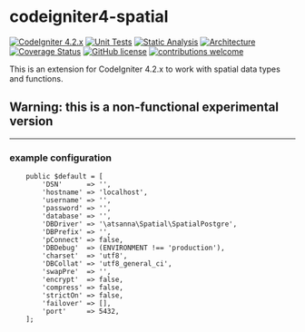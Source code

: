 # codeigniter4-spatial
[![CodeIgniter 4.2.x](https://img.shields.io/badge/CodeIgniter-4.2.x-orange.svg)](https://codeigniter.com/)
[![Unit Tests](https://github.com/atsanna/codeigniter4-spatial/workflows/PHPUnit/badge.svg)](https://github.com/atsanna/codeigniter4-spatial/actions/workflows/phpunit.yml)
[![Static Analysis](https://github.com/atsanna/codeigniter4-spatial/workflows/PHPStan/badge.svg)](https://github.com/atsanna/codeigniter4-spatial/actions/workflows/phpstan.yml)
[![Architecture](https://github.com/atsanna/codeigniter4-spatial/workflows/Deptrac/badge.svg)](https://github.com/atsanna/codeigniter4-spatial/actions/workflows/deptrac.yml)
[![Coverage Status](https://coveralls.io/repos/github/atsanna/codeigniter4-spatial/badge.svg?branch=main)](https://coveralls.io/github/atsanna/codeigniter4-spatial?branch=main)
[![GitHub license](https://img.shields.io/github/license/atsanna/codeigniter4-spatial)](https://github.com/atsanna/codeigniter4-spatial/blob/main/LICENSE)
[![contributions welcome](https://img.shields.io/badge/contributions-welcome-brightgreen.svg?style=flat)](https://github.com/atsanna/codeigniter4-spatial/pulls)

This is an extension for CodeIgniter 4.2.x to work with spatial data types and functions.

## Warning: this is a non-functional experimental version

___

### example configuration

```
    public $default = [
        'DSN'      => '',
        'hostname' => 'localhost',
        'username' => '',
        'password' => '',
        'database' => '',
        'DBDriver' => '\atsanna\Spatial\SpatialPostgre',
        'DBPrefix' => '',
        'pConnect' => false,
        'DBDebug'  => (ENVIRONMENT !== 'production'),
        'charset'  => 'utf8',
        'DBCollat' => 'utf8_general_ci',
        'swapPre'  => '',
        'encrypt'  => false,
        'compress' => false,
        'strictOn' => false,
        'failover' => [],
        'port'     => 5432,
    ];
```
